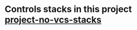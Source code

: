 # Controls stacks in this project [project-no-vcs-stacks](https://app.terraform.io/app/sujay-test-01/projects/prj-54sJKQbp8zvkjnyE)
